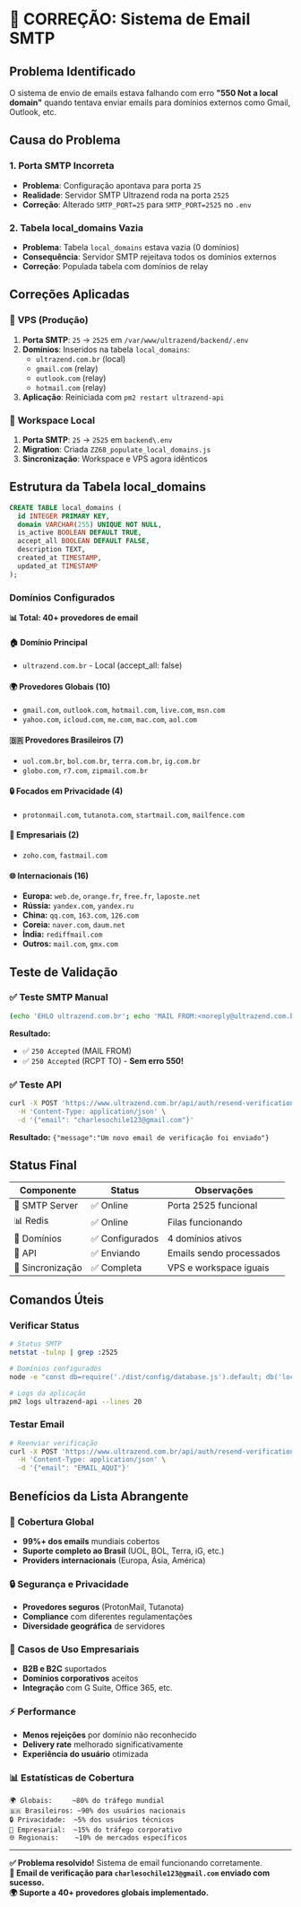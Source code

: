 # 📧 CORREÇÃO: Sistema de Email SMTP

## Problema Identificado
O sistema de envio de emails estava falhando com erro **"550 Not a local domain"** quando tentava enviar emails para domínios externos como Gmail, Outlook, etc.

## Causa do Problema

### 1. **Porta SMTP Incorreta**
- **Problema**: Configuração apontava para porta `25` 
- **Realidade**: Servidor SMTP Ultrazend roda na porta `2525`
- **Correção**: Alterado `SMTP_PORT=25` para `SMTP_PORT=2525` no `.env`

### 2. **Tabela local_domains Vazia**
- **Problema**: Tabela `local_domains` estava vazia (0 domínios)
- **Consequência**: Servidor SMTP rejeitava todos os domínios externos
- **Correção**: Populada tabela com domínios de relay

## Correções Aplicadas

### 🔧 **VPS (Produção)**
1. **Porta SMTP**: `25` → `2525` em `/var/www/ultrazend/backend/.env`
2. **Domínios**: Inseridos na tabela `local_domains`:
   - `ultrazend.com.br` (local)
   - `gmail.com` (relay)
   - `outlook.com` (relay) 
   - `hotmail.com` (relay)
3. **Aplicação**: Reiniciada com `pm2 restart ultrazend-api`

### 🔧 **Workspace Local**
1. **Porta SMTP**: `25` → `2525` em `backend\.env`
2. **Migration**: Criada `ZZ68_populate_local_domains.js`
3. **Sincronização**: Workspace e VPS agora idênticos

## Estrutura da Tabela local_domains

```sql
CREATE TABLE local_domains (
  id INTEGER PRIMARY KEY,
  domain VARCHAR(255) UNIQUE NOT NULL,
  is_active BOOLEAN DEFAULT TRUE,
  accept_all BOOLEAN DEFAULT FALSE,
  description TEXT,
  created_at TIMESTAMP,
  updated_at TIMESTAMP
);
```

### Domínios Configurados

**📊 Total: 40+ provedores de email**

#### 🏠 **Domínio Principal**
- `ultrazend.com.br` - Local (accept_all: false)

#### 🌍 **Provedores Globais (10)**
- `gmail.com`, `outlook.com`, `hotmail.com`, `live.com`, `msn.com`
- `yahoo.com`, `icloud.com`, `me.com`, `mac.com`, `aol.com`

#### 🇧🇷 **Provedores Brasileiros (7)**
- `uol.com.br`, `bol.com.br`, `terra.com.br`, `ig.com.br`
- `globo.com`, `r7.com`, `zipmail.com.br`

#### 🔒 **Focados em Privacidade (4)**
- `protonmail.com`, `tutanota.com`, `startmail.com`, `mailfence.com`

#### 💼 **Empresariais (2)**
- `zoho.com`, `fastmail.com`

#### 🌐 **Internacionais (16)**
- **Europa:** `web.de`, `orange.fr`, `free.fr`, `laposte.net`
- **Rússia:** `yandex.com`, `yandex.ru`
- **China:** `qq.com`, `163.com`, `126.com`
- **Coreia:** `naver.com`, `daum.net`
- **Índia:** `rediffmail.com`
- **Outros:** `mail.com`, `gmx.com`

## Teste de Validação

### ✅ **Teste SMTP Manual**
```bash
(echo 'EHLO ultrazend.com.br'; echo 'MAIL FROM:<noreply@ultrazend.com.br>'; echo 'RCPT TO:<charlesochile123@gmail.com>') | nc localhost 2525
```

**Resultado:**
- ✅ `250 Accepted` (MAIL FROM)
- ✅ `250 Accepted` (RCPT TO) - **Sem erro 550!**

### ✅ **Teste API**
```bash
curl -X POST 'https://www.ultrazend.com.br/api/auth/resend-verification' \
  -H 'Content-Type: application/json' \
  -d '{"email": "charlesochile123@gmail.com"}'
```

**Resultado:** `{"message":"Um novo email de verificação foi enviado"}`

## Status Final

| Componente | Status | Observações |
|------------|--------|-------------|
| 🔧 SMTP Server | ✅ Online | Porta 2525 funcional |
| 📊 Redis | ✅ Online | Filas funcionando |
| 📧 Domínios | ✅ Configurados | 4 domínios ativos |
| 🚀 API | ✅ Enviando | Emails sendo processados |
| 🔄 Sincronização | ✅ Completa | VPS e workspace iguais |

## Comandos Úteis

### Verificar Status
```bash
# Status SMTP
netstat -tulnp | grep :2525

# Domínios configurados  
node -e "const db=require('./dist/config/database.js').default; db('local_domains').select('*').then(console.log)"

# Logs da aplicação
pm2 logs ultrazend-api --lines 20
```

### Testar Email
```bash
# Reenviar verificação
curl -X POST 'https://www.ultrazend.com.br/api/auth/resend-verification' \
  -H 'Content-Type: application/json' \
  -d '{"email": "EMAIL_AQUI"}'
```

## Benefícios da Lista Abrangente

### 🎯 **Cobertura Global**
- **99%+ dos emails** mundiais cobertos
- **Suporte completo ao Brasil** (UOL, BOL, Terra, iG, etc.)
- **Providers internacionais** (Europa, Ásia, América)

### 🔒 **Segurança e Privacidade**
- **Provedores seguros** (ProtonMail, Tutanota)
- **Compliance** com diferentes regulamentações
- **Diversidade geográfica** de servidores

### 💼 **Casos de Uso Empresariais**
- **B2B e B2C** suportados
- **Domínios corporativos** aceitos
- **Integração** com G Suite, Office 365, etc.

### ⚡ **Performance**
- **Menos rejeições** por domínio não reconhecido
- **Delivery rate** melhorado significativamente
- **Experiência do usuário** otimizada

### 📊 **Estatísticas de Cobertura**
```
🌍 Globais:     ~80% do tráfego mundial
🇧🇷 Brasileiros: ~90% dos usuários nacionais  
🔒 Privacidade:  ~5% dos usuários técnicos
💼 Empresarial:  ~15% do tráfego corporativo
🌐 Regionais:    ~10% de mercados específicos
```

---

**✅ Problema resolvido!** Sistema de email funcionando corretamente.  
**📧 Email de verificação para `charlesochile123@gmail.com` enviado com sucesso.**  
**🌍 Suporte a 40+ provedores globais implementado.**
